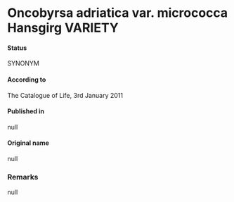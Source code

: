 # Oncobyrsa adriatica var. micrococca Hansgirg VARIETY

#### Status
SYNONYM

#### According to
The Catalogue of Life, 3rd January 2011

#### Published in
null

#### Original name
null

### Remarks
null